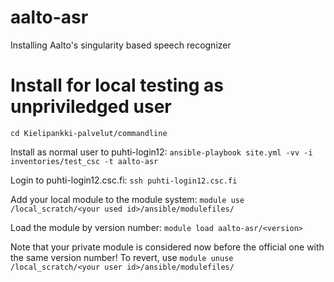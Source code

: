 aalto-asr
=====

Installing Aalto's singularity based speech recognizer

# Install for local testing as unpriviledged user

`cd Kielipankki-palvelut/commandline`

Install as normal user to puhti-login12:
`ansible-playbook site.yml -vv -i inventories/test_csc -t aalto-asr`

Login to puhti-login12.csc.fi:
`ssh puhti-login12.csc.fi`

Add your local module to the module system:
`module use /local_scratch/<your used id>/ansible/modulefiles/`

Load the module by version number:
`module load aalto-asr/<version>`

Note that your private module is considered now before the official one with the same version number!
To revert, use `module unuse /local_scratch/<your user id>/ansible/modulefiles/`
